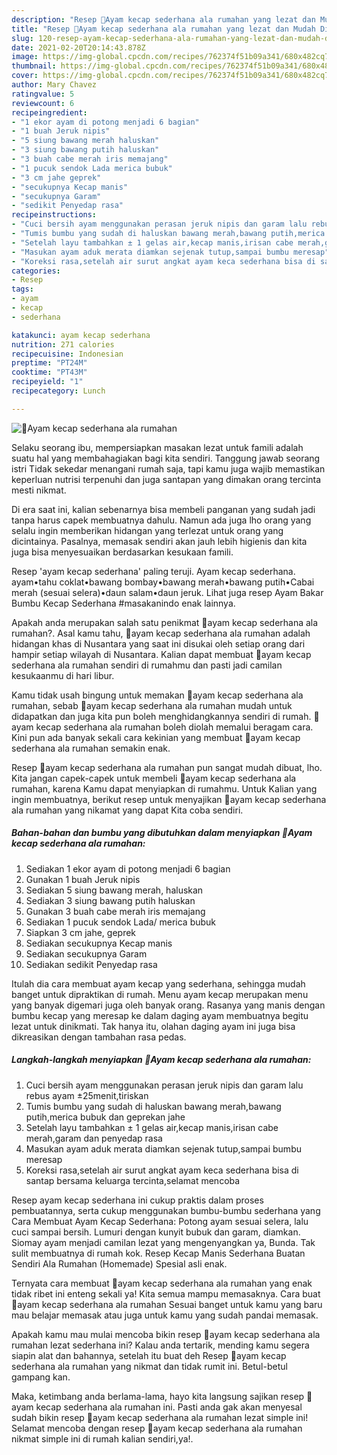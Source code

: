 ```yaml
---
description: "Resep 🍗Ayam kecap sederhana ala rumahan yang lezat dan Mudah Dibuat"
title: "Resep 🍗Ayam kecap sederhana ala rumahan yang lezat dan Mudah Dibuat"
slug: 120-resep-ayam-kecap-sederhana-ala-rumahan-yang-lezat-dan-mudah-dibuat
date: 2021-02-20T20:14:43.878Z
image: https://img-global.cpcdn.com/recipes/762374f51b09a341/680x482cq70/🍗ayam-kecap-sederhana-ala-rumahan-foto-resep-utama.jpg
thumbnail: https://img-global.cpcdn.com/recipes/762374f51b09a341/680x482cq70/🍗ayam-kecap-sederhana-ala-rumahan-foto-resep-utama.jpg
cover: https://img-global.cpcdn.com/recipes/762374f51b09a341/680x482cq70/🍗ayam-kecap-sederhana-ala-rumahan-foto-resep-utama.jpg
author: Mary Chavez
ratingvalue: 5
reviewcount: 6
recipeingredient:
- "1 ekor ayam di potong menjadi 6 bagian"
- "1 buah Jeruk nipis"
- "5 siung bawang merah haluskan"
- "3 siung bawang putih haluskan"
- "3 buah cabe merah iris memajang"
- "1 pucuk sendok Lada merica bubuk"
- "3 cm jahe geprek"
- "secukupnya Kecap manis"
- "secukupnya Garam"
- "sedikit Penyedap rasa"
recipeinstructions:
- "Cuci bersih ayam menggunakan perasan jeruk nipis dan garam lalu rebus ayam ±25menit,tiriskan"
- "Tumis bumbu yang sudah di haluskan bawang merah,bawang putih,merica bubuk dan geprekan jahe"
- "Setelah layu tambahkan ± 1 gelas air,kecap manis,irisan cabe merah,garam dan penyedap rasa"
- "Masukan ayam aduk merata diamkan sejenak tutup,sampai bumbu meresap"
- "Koreksi rasa,setelah air surut angkat ayam keca sederhana bisa di santap bersama keluarga tercinta,selamat mencoba"
categories:
- Resep
tags:
- ayam
- kecap
- sederhana

katakunci: ayam kecap sederhana 
nutrition: 271 calories
recipecuisine: Indonesian
preptime: "PT24M"
cooktime: "PT43M"
recipeyield: "1"
recipecategory: Lunch

---
```



![🍗Ayam kecap sederhana ala rumahan](https://img-global.cpcdn.com/recipes/762374f51b09a341/680x482cq70/🍗ayam-kecap-sederhana-ala-rumahan-foto-resep-utama.jpg)

Selaku seorang ibu, mempersiapkan masakan lezat untuk famili adalah suatu hal yang membahagiakan bagi kita sendiri. Tanggung jawab seorang istri Tidak sekedar menangani rumah saja, tapi kamu juga wajib memastikan keperluan nutrisi terpenuhi dan juga santapan yang dimakan orang tercinta mesti nikmat.

Di era  saat ini, kalian sebenarnya bisa membeli panganan yang sudah jadi tanpa harus capek membuatnya dahulu. Namun ada juga lho orang yang selalu ingin memberikan hidangan yang terlezat untuk orang yang dicintainya. Pasalnya, memasak sendiri akan jauh lebih higienis dan kita juga bisa menyesuaikan berdasarkan kesukaan famili. 

Resep &#39;ayam kecap sederhana&#39; paling teruji. Ayam kecap sederhana. ayam•tahu coklat•bawang bombay•bawang merah•bawang putih•Cabai merah (sesuai selera)•daun salam•daun jeruk. Lihat juga resep Ayam Bakar Bumbu Kecap Sederhana #masakanindo enak lainnya.

Apakah anda merupakan salah satu penikmat 🍗ayam kecap sederhana ala rumahan?. Asal kamu tahu, 🍗ayam kecap sederhana ala rumahan adalah hidangan khas di Nusantara yang saat ini disukai oleh setiap orang dari hampir setiap wilayah di Nusantara. Kalian dapat membuat 🍗ayam kecap sederhana ala rumahan sendiri di rumahmu dan pasti jadi camilan kesukaanmu di hari libur.

Kamu tidak usah bingung untuk memakan 🍗ayam kecap sederhana ala rumahan, sebab 🍗ayam kecap sederhana ala rumahan mudah untuk didapatkan dan juga kita pun boleh menghidangkannya sendiri di rumah. 🍗ayam kecap sederhana ala rumahan boleh diolah memalui beragam cara. Kini pun ada banyak sekali cara kekinian yang membuat 🍗ayam kecap sederhana ala rumahan semakin enak.

Resep 🍗ayam kecap sederhana ala rumahan pun sangat mudah dibuat, lho. Kita jangan capek-capek untuk membeli 🍗ayam kecap sederhana ala rumahan, karena Kamu dapat menyiapkan di rumahmu. Untuk Kalian yang ingin membuatnya, berikut resep untuk menyajikan 🍗ayam kecap sederhana ala rumahan yang nikamat yang dapat Kita coba sendiri.

<!--inarticleads1-->

##### Bahan-bahan dan bumbu yang dibutuhkan dalam menyiapkan 🍗Ayam kecap sederhana ala rumahan:

1. Sediakan 1 ekor ayam di potong menjadi 6 bagian
1. Gunakan 1 buah Jeruk nipis
1. Sediakan 5 siung bawang merah, haluskan
1. Sediakan 3 siung bawang putih haluskan
1. Gunakan 3 buah cabe merah iris memajang
1. Sediakan 1 pucuk sendok Lada/ merica bubuk
1. Siapkan 3 cm jahe, geprek
1. Sediakan secukupnya Kecap manis
1. Sediakan secukupnya Garam
1. Sediakan sedikit Penyedap rasa


Itulah dia cara membuat ayam kecap yang sederhana, sehingga mudah banget untuk dipraktikan di rumah. Menu ayam kecap merupakan menu yang banyak digemari juga oleh banyak orang. Rasanya yang manis dengan bumbu kecap yang meresap ke dalam daging ayam membuatnya begitu lezat untuk dinikmati. Tak hanya itu, olahan daging ayam ini juga bisa dikreasikan dengan tambahan rasa pedas. 

<!--inarticleads2-->

##### Langkah-langkah menyiapkan 🍗Ayam kecap sederhana ala rumahan:

1. Cuci bersih ayam menggunakan perasan jeruk nipis dan garam lalu rebus ayam ±25menit,tiriskan
1. Tumis bumbu yang sudah di haluskan bawang merah,bawang putih,merica bubuk dan geprekan jahe
1. Setelah layu tambahkan ± 1 gelas air,kecap manis,irisan cabe merah,garam dan penyedap rasa
1. Masukan ayam aduk merata diamkan sejenak tutup,sampai bumbu meresap
1. Koreksi rasa,setelah air surut angkat ayam keca sederhana bisa di santap bersama keluarga tercinta,selamat mencoba


Resep ayam kecap sederhana ini cukup praktis dalam proses pembuatannya, serta cukup menggunakan bumbu-bumbu sederhana yang Cara Membuat Ayam Kecap Sederhana: Potong ayam sesuai selera, lalu cuci sampai bersih. Lumuri dengan kunyit bubuk dan garam, diamkan. Siomay ayam menjadi camilan lezat yang mengenyangkan ya, Bunda. Tak sulit membuatnya di rumah kok. Resep Kecap Manis Sederhana Buatan Sendiri Ala Rumahan (Homemade) Spesial asli enak. 

Ternyata cara membuat 🍗ayam kecap sederhana ala rumahan yang enak tidak ribet ini enteng sekali ya! Kita semua mampu memasaknya. Cara buat 🍗ayam kecap sederhana ala rumahan Sesuai banget untuk kamu yang baru mau belajar memasak atau juga untuk kamu yang sudah pandai memasak.

Apakah kamu mau mulai mencoba bikin resep 🍗ayam kecap sederhana ala rumahan lezat sederhana ini? Kalau anda tertarik, mending kamu segera siapin alat dan bahannya, setelah itu buat deh Resep 🍗ayam kecap sederhana ala rumahan yang nikmat dan tidak rumit ini. Betul-betul gampang kan. 

Maka, ketimbang anda berlama-lama, hayo kita langsung sajikan resep 🍗ayam kecap sederhana ala rumahan ini. Pasti anda gak akan menyesal sudah bikin resep 🍗ayam kecap sederhana ala rumahan lezat simple ini! Selamat mencoba dengan resep 🍗ayam kecap sederhana ala rumahan nikmat simple ini di rumah kalian sendiri,ya!.

